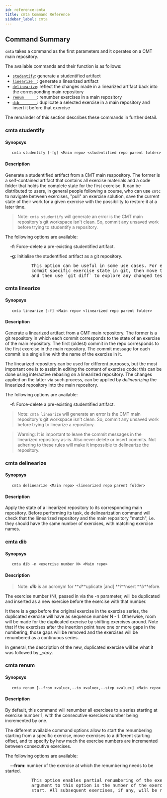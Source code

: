 ```yaml
---
id: reference-cmta
title: cmta Command Reference
sidebar_label: cmta
---
```

## Command Summary

`cmta` takes a command as the first parameters and it operates on a CMT main repository.

The available commands and their function is as follows:

- [`studentify`](#cmta-studentify): generate a studentified artifact
- [`linearize  `](#cmta-linearize): generate a linearized artifact
- [`delinearize`](#cmta-delinearize): reflect the changes made in a linearized artifact back into the corresponding main repository
- [`renum      `](#cmta-renum): renumber exercises in a main repository
- [`dib        `](#cmta-dib): duplicate a selected exercise in a main repository and insert it before that exercise

The remainder of this section describes these commands in further detail.


### cmta studentify

#### Synopsys

`   cmta studentify [-fg] <Main repo> <studentified repo parent folder>`

#### Description

Generate a studentified artifact from a CMT main respository. The former is a self-contained artifact
that contains all exercise materials and a code folder that holds the complete state for the first
exercise. It can be distributed to users, in general people following a course, who can use `cmtc` to
navigate between exercises, "pull" an exercise solution, save the current state of their work for a given
exercise with the possibility to restore it at a later time.

> Note: `cmta studentify` will generate an error is the CMT main repository's git workspace isn't clean.
> So, commit any unsaved work before trying to studentify a repository.

The following options are available:

&nbsp;&nbsp;&nbsp;&nbsp;**-f**: Force-delete a pre-existing studentified artifact.

&nbsp;&nbsp;&nbsp;&nbsp;**-g**: Initialise the studentified artifact as a git repository.
<pre>
          This option can be useful in some use cases. For example, students may
          commit specific exercise state in git, then move to the next exercise
          and then use `git diff` to explore any changed test code.
</pre>

### cmta linearize

#### Synopsys

`   cmta linearize [-f] <Main repo> <linearized repo parent folder>`

#### Description

Generate a linearized artifact from a CMT main repository. The former is a git repository in which
each commit corresponds to the state of an exercise of the main repository. The first (oldest) commit
in the repo corresponds to the first exercise in the main repository. The commit message for each
commit is a single line with the name of the exercise in it.

The linearized repository can be used for different purposes, but the most important one is to
assist in editing the content of exercise code: this can be done using interactive rebasing on a
linearized repository. The changes applied on the latter via such process, can be applied by _delinearizing_
the linearized repository into the main repository.

The following options are available:

&nbsp;&nbsp;&nbsp;&nbsp;**-f**: Force-delete a pre-existing studentified artifact.

> Note: `cmta linearize` will generate an error is the CMT main repository's git workspace isn't clean.
> So, commit any unsaved work before trying to linearize a repository.

> Warning: It is important to leave the commit messages in the linearized repository as-is. Also
> never delete or insert commits. Not adhering to these rules will make it impossible to delinearize
> the repository.

### cmta delinearize

#### Synopsys

`   cmta delinearize <Main repo> <linearized repo parent folder>`

#### Description

Apply the state of a linearized repository to its corresponding main repository. Before performing
its task, de delinearization command will check that the liinearized repository and the main
repository "match", i.e. they should have the same number of exercises, with matching exercise names.

### cmta dib

#### Synopsys

`   cmta dib -n <exercise number N> <Main repo>`

#### Description

> Note: **_dib_** is an acronym for **_d_**uplicate [and] **_i_**nsert **_b_**efore.

The exercise number (N), passed in via the -n parameter, will be duplicated and inserted as a new exercise
before the exercise with that number.

It there is a gap before the original exercise in the exercise
series, the duplicated exercise will have as sequence number N - 1. Otherwise, room will be made for the
duplicated exercise by shifting exercises around. Note that if the exercises after the insertion point
have one or more gaps in the numbering, those gaps will be removed and the exercises will be renumbered as a
continuous series.

In general, the description of the new, duplicated exercise will be what it was followed
by __copy_.

### cmta renum

#### Synopsys

`   cmta renum [--from <value>,--to <value>,--step <value>] <Main repo>`

#### Description

By default, this command will renumber all exercises to a series starting at exercise
number 1, with the consecutive exercises number being incremented by one.

The different available command options allow to start the renumbering starting from a specific
exercise, move exercises to a different starting offset, and to specify by how much the exercise
numbers are incremented between consecutive exercises.

The following options are available:

&nbsp;&nbsp;&nbsp;&nbsp;**--from**: number of the exercise at which the renumbering needs to be started.
<pre>
          This option enables partial renumbering of the exercise set. The value passed as an
          argument to this option is the number of the exercise at which the renumbering shoulds
          start. All subsequent exercises, if any, will be renumbered.
</pre>
